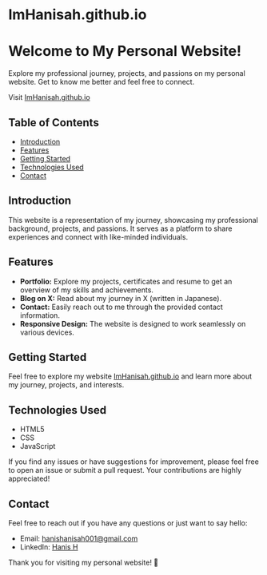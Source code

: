 # ImHanisah.github.io

# Welcome to My Personal Website!

Explore my professional journey, projects, and passions on my personal website. Get to know me better and feel free to connect.

Visit [ImHanisah.github.io](https://hanisahhanis.github.io/ImHanisah.github.io/)

## Table of Contents

- [Introduction](#introduction)
- [Features](#features)
- [Getting Started](#getting-started)
- [Technologies Used](#technologies-used)
- [Contact](#contact)

## Introduction

This website is a representation of my journey, showcasing my professional background, projects, and passions. It serves as a platform to share experiences and connect with like-minded individuals.

## Features

- **Portfolio:** Explore my projects, certificates and resume to get an overview of my skills and achievements.
- **Blog on X:** Read about my journey in X (written in Japanese).
- **Contact:** Easily reach out to me through the provided contact information.
- **Responsive Design:** The website is designed to work seamlessly on various devices.

## Getting Started

Feel free to explore my website [ImHanisah.github.io](https://hanisahhanis.github.io/ImHanisah.github.io/) and learn more about my journey, projects, and interests.

## Technologies Used

- HTML5
- CSS
- JavaScript

If you find any issues or have suggestions for improvement, please feel free to open an issue or submit a pull request. Your contributions are highly appreciated!

## Contact

Feel free to reach out if you have any questions or just want to say hello:

- Email: hanishanisah001@gmail.com
- LinkedIn: [Hanis H](www.linkedin.com/in/hanis-h)

Thank you for visiting my personal website! 🚀

